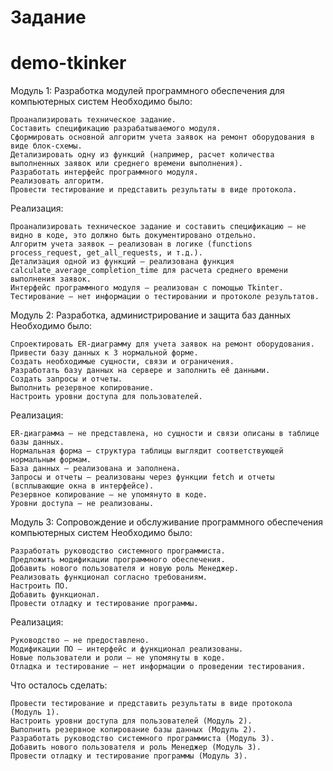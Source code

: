  # Задание 
 # demo-tkinker
Модуль 1: Разработка модулей программного обеспечения для компьютерных систем
Необходимо было:

    Проанализировать техническое задание.
    Составить спецификацию разрабатываемого модуля.
    Сформировать основной алгоритм учета заявок на ремонт оборудования в виде блок-схемы.
    Детализировать одну из функций (например, расчет количества выполненных заявок или среднего времени выполнения).
    Разработать интерфейс программного модуля.
    Реализовать алгоритм.
    Провести тестирование и представить результаты в виде протокола.

Реализация:

    Проанализировать техническое задание и составить спецификацию – не видно в коде, это должно быть документировано отдельно.
    Алгоритм учета заявок – реализован в логике (functions process_request, get_all_requests, и т.д.).
    Детализация одной из функций – реализована функция calculate_average_completion_time для расчета среднего времени выполнения заявок.
    Интерфейс программного модуля – реализован с помощью Tkinter.
    Тестирование – нет информации о тестировании и протоколе результатов.

Модуль 2: Разработка, администрирование и защита баз данных
Необходимо было:

    Спроектировать ER-диаграмму для учета заявок на ремонт оборудования.
    Привести базу данных к 3 нормальной форме.
    Создать необходимые сущности, связи и ограничения.
    Разработать базу данных на сервере и заполнить её данными.
    Создать запросы и отчеты.
    Выполнить резервное копирование.
    Настроить уровни доступа для пользователей.

Реализация:

    ER-диаграмма – не представлена, но сущности и связи описаны в таблице базы данных.
    Нормальная форма – структура таблицы выглядит соответствующей нормальным формам.
    База данных – реализована и заполнена.
    Запросы и отчеты – реализованы через функции fetch и отчеты (всплывающие окна в интерфейсе).
    Резервное копирование – не упомянуто в коде.
    Уровни доступа – не реализованы.

Модуль 3: Сопровождение и обслуживание программного обеспечения компьютерных систем
Необходимо было:

    Разработать руководство системного программиста.
    Предложить модификации программного обеспечения.
    Добавить нового пользователя и новую роль Менеджер.
    Реализовать функционал согласно требованиям.
    Настроить ПО.
    Добавить функционал.
    Провести отладку и тестирование программы.

Реализация:

    Руководство – не предоставлено.
    Модификации ПО – интерфейс и функционал реализованы.
    Новые пользователи и роли – не упомянуты в коде.
    Отладка и тестирование – нет информации о проведении тестирования.

Что осталось сделать:

    Провести тестирование и представить результаты в виде протокола (Модуль 1).
    Настроить уровни доступа для пользователей (Модуль 2).
    Выполнить резервное копирование базы данных (Модуль 2).
    Разработать руководство системного программиста (Модуль 3).
    Добавить нового пользователя и роль Менеджер (Модуль 3).
    Провести отладку и тестирование программы (Модуль 3).
